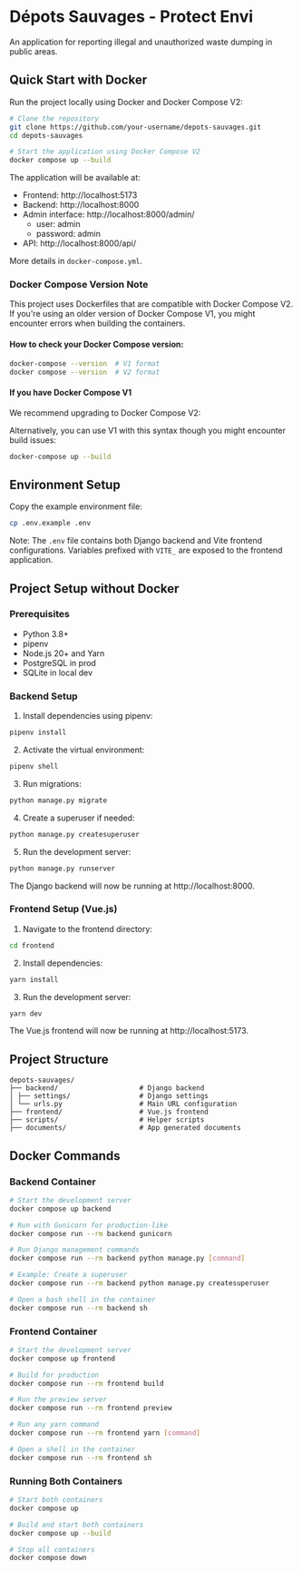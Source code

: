 # Dépots Sauvages - Protect Envi

An application for reporting illegal and unauthorized waste dumping in public areas.

## Quick Start with Docker

Run the project locally using Docker and Docker Compose V2:

```bash
# Clone the repository
git clone https://github.com/your-username/depots-sauvages.git
cd depots-sauvages

# Start the application using Docker Compose V2
docker compose up --build
```

The application will be available at:

- Frontend: http://localhost:5173
- Backend: http://localhost:8000
- Admin interface: http://localhost:8000/admin/
  - user: admin
  - password: admin
- API: http://localhost:8000/api/

More details in `docker-compose.yml`.

### Docker Compose Version Note

This project uses Dockerfiles that are compatible with Docker Compose V2. If you're using an older version of Docker Compose V1, you might encounter errors when building the containers.

#### How to check your Docker Compose version:

```bash
docker-compose --version  # V1 format
docker compose --version  # V2 format
```

#### If you have Docker Compose V1

We recommend upgrading to Docker Compose V2:

Alternatively, you can use V1 with this syntax though you might encounter build issues:

```bash
docker-compose up --build
```

## Environment Setup

Copy the example environment file:

```bash
cp .env.example .env
```

Note: The `.env` file contains both Django backend and Vite frontend configurations. Variables prefixed with `VITE_` are exposed to the frontend application.

## Project Setup without Docker

### Prerequisites

- Python 3.8+
- pipenv
- Node.js 20+ and Yarn
- PostgreSQL in prod
- SQLite in local dev

### Backend Setup

1. Install dependencies using pipenv:

```bash
pipenv install
```

2. Activate the virtual environment:

```bash
pipenv shell
```

3. Run migrations:

```bash
python manage.py migrate
```

4. Create a superuser if needed:

```bash
python manage.py createsuperuser
```

5. Run the development server:

```bash
python manage.py runserver
```

The Django backend will now be running at http://localhost:8000.

### Frontend Setup (Vue.js)

1. Navigate to the frontend directory:

```bash
cd frontend
```

2. Install dependencies:

```bash
yarn install
```

3. Run the development server:

```bash
yarn dev
```

The Vue.js frontend will now be running at http://localhost:5173.

## Project Structure

```
depots-sauvages/
├── backend/                    # Django backend
│ ├── settings/                 # Django settings
│ └── urls.py                   # Main URL configuration
├── frontend/                   # Vue.js frontend
├── scripts/                    # Helper scripts
├── documents/                  # App generated documents
```

## Docker Commands

### Backend Container

```bash
# Start the development server
docker compose up backend

# Run with Gunicorn for production-like
docker compose run --rm backend gunicorn

# Run Django management commands
docker compose run --rm backend python manage.py [command]

# Example: Create a superuser
docker compose run --rm backend python manage.py createsuperuser

# Open a bash shell in the container
docker compose run --rm backend sh
```

### Frontend Container

```bash
# Start the development server
docker compose up frontend

# Build for production
docker compose run --rm frontend build

# Run the preview server
docker compose run --rm frontend preview

# Run any yarn command
docker compose run --rm frontend yarn [command]

# Open a shell in the container
docker compose run --rm frontend sh
```

### Running Both Containers

```bash
# Start both containers
docker compose up

# Build and start both containers
docker compose up --build

# Stop all containers
docker compose down
```
